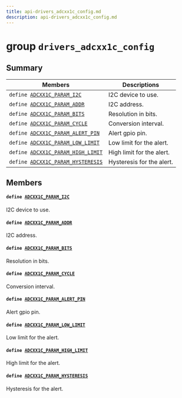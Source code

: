 ```yaml
---
title: api-drivers_adcxx1c_config.md
description: api-drivers_adcxx1c_config.md
---
```

# group `drivers_adcxx1c_config` 

## Summary

 Members                        | Descriptions                                
--------------------------------|---------------------------------------------
`define `[`ADCXX1C_PARAM_I2C`](#group__drivers__adcxx1c__config_1ga2c57d4442936eb2dc51ed44edacf2e9f)            | I2C device to use.
`define `[`ADCXX1C_PARAM_ADDR`](#group__drivers__adcxx1c__config_1ga7c3e670821c08c1c137bfbf95c07479a)            | I2C address.
`define `[`ADCXX1C_PARAM_BITS`](#group__drivers__adcxx1c__config_1ga277262f977e4b7a800a1b7a39da4f500)            | Resolution in bits.
`define `[`ADCXX1C_PARAM_CYCLE`](#group__drivers__adcxx1c__config_1ga22d5bd7e9872ae7552ca591045bcc9fa)            | Conversion interval.
`define `[`ADCXX1C_PARAM_ALERT_PIN`](#group__drivers__adcxx1c__config_1ga47908767577a0a56987fa13cfc9e11c7)            | Alert gpio pin.
`define `[`ADCXX1C_PARAM_LOW_LIMIT`](#group__drivers__adcxx1c__config_1ga280bd9c0ce53bdffe6ac702a2cb49fdc)            | Low limit for the alert.
`define `[`ADCXX1C_PARAM_HIGH_LIMIT`](#group__drivers__adcxx1c__config_1ga3c9fdb4c1ee66749c51877c0954bda2c)            | High limit for the alert.
`define `[`ADCXX1C_PARAM_HYSTERESIS`](#group__drivers__adcxx1c__config_1gabb7ca67477779ca6383fbb9d5a6fede9)            | Hysteresis for the alert.

## Members

#### `define `[`ADCXX1C_PARAM_I2C`](#group__drivers__adcxx1c__config_1ga2c57d4442936eb2dc51ed44edacf2e9f) 

I2C device to use.

#### `define `[`ADCXX1C_PARAM_ADDR`](#group__drivers__adcxx1c__config_1ga7c3e670821c08c1c137bfbf95c07479a) 

I2C address.

#### `define `[`ADCXX1C_PARAM_BITS`](#group__drivers__adcxx1c__config_1ga277262f977e4b7a800a1b7a39da4f500) 

Resolution in bits.

#### `define `[`ADCXX1C_PARAM_CYCLE`](#group__drivers__adcxx1c__config_1ga22d5bd7e9872ae7552ca591045bcc9fa) 

Conversion interval.

#### `define `[`ADCXX1C_PARAM_ALERT_PIN`](#group__drivers__adcxx1c__config_1ga47908767577a0a56987fa13cfc9e11c7) 

Alert gpio pin.

#### `define `[`ADCXX1C_PARAM_LOW_LIMIT`](#group__drivers__adcxx1c__config_1ga280bd9c0ce53bdffe6ac702a2cb49fdc) 

Low limit for the alert.

#### `define `[`ADCXX1C_PARAM_HIGH_LIMIT`](#group__drivers__adcxx1c__config_1ga3c9fdb4c1ee66749c51877c0954bda2c) 

High limit for the alert.

#### `define `[`ADCXX1C_PARAM_HYSTERESIS`](#group__drivers__adcxx1c__config_1gabb7ca67477779ca6383fbb9d5a6fede9) 

Hysteresis for the alert.

